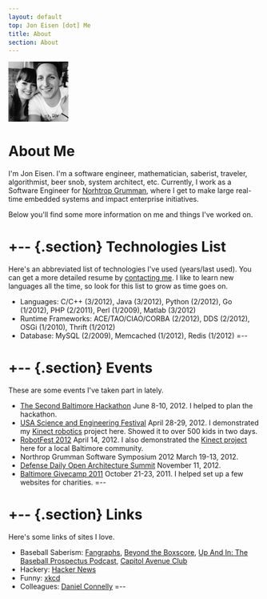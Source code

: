 ```yaml
---
layout: default
top: Jon Eisen [dot] Me
title: About
section: About
---
```


<img class='inset right' src='/files/images/blackwhite_jon.jpg' title='Jon 
Eisen' alt='Photo of Jon Eisen' width='120px' />

About Me
========

I'm Jon Eisen. I'm a software engineer, mathematician, saberist, traveler, algorithmist, beer snob, system architect, etc. Currently, I work as a Software Engineer for [Norhtrop Grumman](http://northropgrumman.com), where I get to make large real-time embedded systems and impact enterprise initiatives.

Below you'll find some more information on me and things I've worked on.

+-- {.section}
Technologies List
=================
Here's an abbreviated list of technologies I've used (years/last used). You can 
get a more detailed resume by [contacting me](mailto:jon.m.eisen@gmail.com). I 
like to learn new languages all the time, so look for this list to grow as time 
goes on.

- Languages: C/C++ (3/2012), Java (3/2012), Python (2/2012), Go (1/2012), PHP 
  (2/2011), Perl (1/2009), Matlab (3/2012)
- Runtime Frameworks: ACE/TAO/CIAO/CORBA (2/2012), DDS (2/2012), OSGi (1/2010), 
  Thrift (1/2012)
- Database: MySQL (2/2009), Memcached (1/2012), Redis (1/2012)
=--

+-- {.section}
Events
======
These are some events I've taken part in lately.

- [The Second Baltimore Hackathon](http://baltimorehackathon.com) June 8-10, 
  2012. I helped to plan the hackathon.
- [USA Science and Engineering Festival](http://usesciencefestival.org) April 
  28-29, 2012. I demonstrated my [Kinect robotics](/code) project here. Showed 
  it to over 500 kids in two days.
- [RobotFest 2012](http://robotfest.com) April 14, 2012. I also demonstrated the 
  [Kinect project](/code) here for a local Baltimore community.
- Northrop Grumman Software Symposium 2012 March 19-13, 2012.
- [Defense Daily Open Architecture 
  Summit](http://www.defensedaily.com/events/oa2011/) November 11, 2012.
- [Baltimore Givecamp 2011](http://www.cmap-online.org/events/default.aspx) 
  October 21-23, 2011. I helped set up a few websites for charities.
=--

+-- {.section}
Links
=====
Here's some links of sites I love.

- Baseball Saberism: [Fangraphs](http://fangraphs.com), [Beyond the 
  Boxscore](http://beyondtheboxscore.com), [Up And In: The Baseball Prospectus 
  Podcast](http://www.baseballprospectus.com/blog/podcast/), [Capitol Avenue 
  Club](http://capitolavenueclub.com)
- Hackery: [Hacker News](http://news.ycombinator.com)
- Funny: [xkcd](http://xkcd.com)
- Colleagues: [Daniel Connelly](http://dhconnelly.com)
=--
